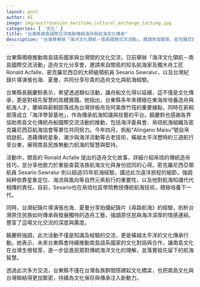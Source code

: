 ```yaml
---
layout: post
author: AI
image: img/austronesian_maritime_cultural_exchange_taitung.jpg
categories: [ '文化' ]
title: "台東縣南島國際交流推動傳統造舟與航海文化傳承"
description: "台東縣舉辦「海洋文化領航－南島國際交流活動」，邀請來自關島、密克羅尼西亞及台灣本地的航海家、造舟匠人與紀錄片導演，共同分享南島傳統造舟技藝與航海經驗，展現民族智慧、加強族群之間的文化對話，推動南島文化在台灣的傳承與發展。"
---
```

台東縣積極推動南島語系國家與台灣間的文化交流，日前舉辦「海洋文化領航－南島國際交流活動」造舟文化分享會，邀請來自關島的知名航海家及獨木舟工匠 Ronald Acfalle、密克羅尼西亞的大師級領航員 Sesario Sewralur，以及台灣紀錄片導演張也海．夏曼，共同分享珍貴的造舟文化與航海經驗。

台東縣長饒慶鈴表示，希望透過類似活動，讓舟船文化得以延續，這不僅是文化傳承，更是對祖先智慧的具體實踐。她指出，台東縣多年來積極在東海岸培養造舟與航海人才，蘭嶼與莿桐部落成為台灣拼板舟及阿美族竹筏的重要據點，同時在莿桐部落成立「海洋學習基地」，作為傳承航海知識與技藝的平台。饒慶鈴也感謝各界協助南島文化傳統舟船國際交流活動的推動，包括海洋委員會、帛琉航海組織及密克羅尼西亞航海協會等單位共同努力。今年四月，帆船“Alingano Maisu”號自帛琉啟航，憑藉傳統星象、潮汐與海洋流動等古老技術，橫越太平洋歷時約三週航行至台東，展現南島民族無動力航海的智慧與堅持。

活動中，關島的 Ronald Acfalle 提出的造舟文化故事，詳細介紹帛琉的傳統造舟技巧，並分享他致力於重振查莫洛族航海文化與身份認同的心得。密克羅尼西亞領航員 Sesario Sewralur 則以超過35年航海經驗，講述此次遠洋旅程的細節，強調純粹依靠星象定位、海流與風向等自然元素航行的重要性，以及他對航海知識代代相傳的責任。目前，Sesario也在帛琉社區學院教授傳統航海技術，積極培養下一代。

同時，台灣紀錄片導演張也海．夏曼分享拍攝紀錄片《尋路航海》的經驗，剖析台灣原住民族如何傳承與發展獨特的造舟工藝，強調原住民與海洋深厚的情感連結，豐富了這場文化交流的深度與廣度。

饒慶鈴強調，此次活動不僅是知識及經驗的交流，更是橫越太平洋的文化傳承行動。她表示，未來台東縣會持續推動南島語系國家的文化對話與合作，讓南島文化在台灣生根發芽，進一步促進民眾對傳統海洋文化的理解，並落實祖先留下的航海智慧。

透過此次多方交流，台東縣不僅在台灣各族群間搭建起文化橋梁，也把南島文化與台灣聯結得更加緊密，持續為文化保存與傳承注入新動力。